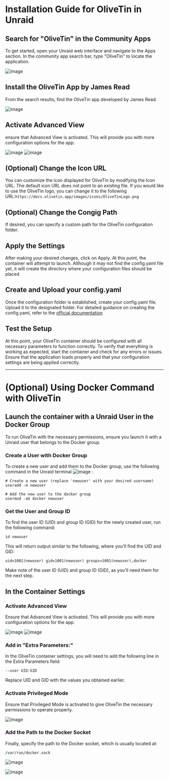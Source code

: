# Installation Guide for OliveTin in Unraid
## Search for "OliveTin" in the Community Apps
To get started, open your Unraid web interface and navigate to the Apps section. In the community app search bar, type "OliveTin" to locate the application.

![image](https://github.com/user-attachments/assets/f4f647f3-c62f-49ec-8ce5-c60e9a6e43fc)


## Install the OliveTin App by James Read
From the search results, find the OliveTin app developed by James Read.

![image](https://github.com/user-attachments/assets/7e0bbf81-c33b-4761-b942-57f46a702fb9)

## Activate Advanced View
ensure that Advanced View is activated. This will provide you with more configuration options for the app.

![image](https://github.com/user-attachments/assets/c0a4a8d2-c7fd-4587-b581-32ea98cd1f40)
![image](https://github.com/user-attachments/assets/3abad6d3-3bdf-4890-a06e-1993610ab63a)

## (Optional) Change the Icon URL
You can customize the icon displayed for OliveTin by modifying the Icon URL. The default icon URL does not point to an existing file. If you would like to use the OliveTin logo, you can change it to the following URL:```https://docs.olivetin.app/images/icons/OliveTinLogo.png```

## (Optional) Change the Congig Path
If desired, you can specify a custom path for the OliveTin configuration folder.

## Apply the Settings
After making your desired changes, click on Apply. At this point, the container will attempt to launch. Although it may not find the config.yaml file yet, it will create the directory where your configuration files should be placed

## Create and Upload your config.yaml
Once the configuration folder is established, create your config.yaml file. Upload it to the designated folder. For detailed guidance on creating the config.yaml, refer to the [official documentation](https://docs.olivetin.app/index.html) 

## Test the Setup
At this point, your OliveTin container should be configured with all necessary parameters to function correctly. To verify that everything is working as expected, start the container and check for any errors or issues. Ensure that the application loads properly and that your configuration settings are being applied correctly.

---

# (Optional) Using Docker Command with OliveTin
## Launch the container with a Unraid User in the Docker Group
To run OliveTin with the necessary permissions, ensure you launch it with a Unraid user that belongs to the Docker group.
### Create a User with Docker Group
To create a new user and add them to the Docker group, use the following command in the Unraid terminal ![image](https://github.com/user-attachments/assets/26dfb45a-9dde-47e9-a061-4695da8b0564) :
```
# Create a new user (replace 'newuser' with your desired username)
useradd -m newuser

# Add the new user to the docker group
usermod -aG docker newuser
```

### Get the User and Group ID
To find the user ID (UID) and group ID (GID) for the newly created user, run the following command:
```
id newuser
```
This will return output similar to the following, where you'll find the UID and GID:
```
uid=1001(newuser) gid=1001(newuser) groups=1001(newuser),docker
```
Make note of the user ID (UID) and group ID (GID), as you'll need them for the next step.

## In the Container Settings
### Activate Advanced View
Ensure that Advanced View is activated. This will provide you with more configuration options for the app.

![image](https://github.com/user-attachments/assets/c0a4a8d2-c7fd-4587-b581-32ea98cd1f40)
![image](https://github.com/user-attachments/assets/3abad6d3-3bdf-4890-a06e-1993610ab63a)

### Add in "Extra Parameters:"
In the OliveTin container settings, you will need to add the following line in the Extra Parameters field:
```
--user UID:GID
```
Replace UID and GID with the values you obtained earlier.

### Activate Privileged Mode
Ensure that Privileged Mode is activated to give OliveTin the necessary permissions to operate properly.

![image](https://github.com/user-attachments/assets/83910125-154e-4ee2-8c97-09ef784dcfdc)

### Add the Path to the Docker Socket
Finally, specify the path to the Docker socket, which is usually located at:
```
/var/run/docker.sock
```

![image](https://github.com/user-attachments/assets/750c6aeb-7a0c-4561-a522-8eaabcd7dff1)

![image](https://github.com/user-attachments/assets/5f2b7a08-901c-4097-a1c7-c925cebca3bd)



 
